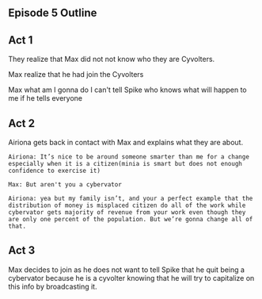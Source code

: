 ## Episode 5 Outline


## Act 1
They realize that Max did not not know who they are Cyvolters.

Max realize that he had join the Cyvolters 

Max what am I gonna do I can't tell Spike who knows what will happen to me if he tells everyone 

## Act 2
Airiona gets back in contact with Max and explains what they are about.

    Airiona: It’s nice to be around someone smarter than me for a change especially when it is a citizen(minia is smart but does not enough confidence to exercise it)
            
    Max: But aren't you a cybervator

    Airiona: yea but my family isn’t, and your a perfect example that the distribution of money is misplaced citizen do all of the work while cybervator gets majority of revenue from your work even though they are only one percent of the population. But we’re gonna change all of that.    
## Act 3

 Max decides to join as he does not want to tell Spike that he quit being a cybervator because he is a cyvolter knowing that he will try to capitalize on this info by broadcasting it. 